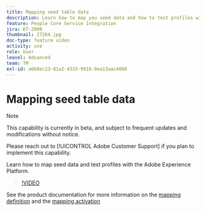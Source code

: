 ```yaml
---
title: Mapping seed table data
description: Learn how to map you seed data and how to test profiles with the Adobe Experience Platform (AEP)
feature: People Core Service Integration
jira: KT-2900
thumbnail: 27264.jpg
doc-type: feature video
activity: use
role: User
leavel: Advanced
team: TM
exl-id: a6b8ec23-01a2-4333-9918-9ea13aac4068
---
```

# Mapping seed table data 

>[!NOTE]
>
>This capability is currently in beta, and subject to frequent updates and modifications without notice.
>
>Please reach out to [!UICONTROL Adobe Customer Support] if you plan to implement this capability.

Learn how to map seed data and test profiles with the Adobe Experience Platform.

>[!VIDEO](https://video.tv.adobe.com/v/27264?quality=12&learn=on)

See the product documentation for more information on the [mapping definition](https://experienceleague.adobe.com/docs/campaign-standard/using/integrating-with-adobe-cloud/adobe-experience-platform/data-connector/aep-mapping-definition.html) and the [mapping activation](https://experienceleague.adobe.com/docs/campaign-standard/using/integrating-with-adobe-cloud/adobe-experience-platform/data-connector/aep-mapping-activation.html)
